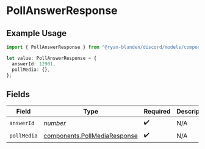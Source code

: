# PollAnswerResponse

## Example Usage

```typescript
import { PollAnswerResponse } from "@ryan-blunden/discord/models/components";

let value: PollAnswerResponse = {
  answerId: 12901,
  pollMedia: {},
};
```

## Fields

| Field                                                                        | Type                                                                         | Required                                                                     | Description                                                                  |
| ---------------------------------------------------------------------------- | ---------------------------------------------------------------------------- | ---------------------------------------------------------------------------- | ---------------------------------------------------------------------------- |
| `answerId`                                                                   | *number*                                                                     | :heavy_check_mark:                                                           | N/A                                                                          |
| `pollMedia`                                                                  | [components.PollMediaResponse](../../models/components/pollmediaresponse.md) | :heavy_check_mark:                                                           | N/A                                                                          |